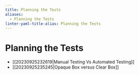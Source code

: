 ```yaml
---
title: Planning the Tests
aliases:
  - Planning the Tests
linter-yaml-title-alias: Planning the Tests
---
```


# Planning the Tests

- [[20230925232619|Manual Testing Vs Automated Testing]]
- [[20230925235245|Opaque Box versus Clear Box]]
